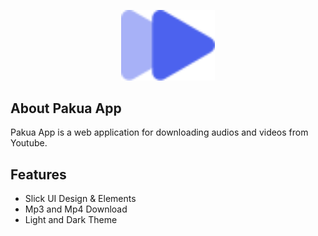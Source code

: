 <p align="center">
<a href="https://pakua.app/" target="_blank"><img src="/images/logo.svg" width="150" alt="Pakua App"></a>
</p>

## About Pakua App

Pakua App is a web application for downloading audios and videos from Youtube.


## Features

- Slick UI Design & Elements
- Mp3 and Mp4 Download
- Light and Dark Theme
